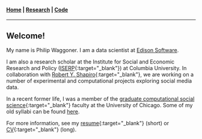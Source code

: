 #### [Home](https://pdwaggoner.github.io) | [Research](/Research.md) | [Code](/Code.md)
___________

## Welcome!

My name is Philip Waggoner. I am a data scientist at [Edison Software](https://www.edison.tech/). 

I am also a research scholar at the Institute for Social and Economic Research and Policy ([ISERP](http://iserp.columbia.edu/people/philip-d-waggoner){:target="_blank"}) at Columbia University. In collaboration with [Robert Y. Shapiro](https://www.sipa.columbia.edu/faculty-research/faculty-directory/robert-shapiro){:target="_blank"}, we are working on a number of experimental and computational projects exploring social media data.

In a recent former life, I was a member of the [graduate computational social science](https://macss.uchicago.edu/directory/philip-waggoner){:target="_blank"} faculty at the University of Chicago. Some of my old syllabi can be found [here](/Teach.md).

For more information, see my [resume](https://www.dropbox.com/s/0eq237s7arqh7yv/Philip%20Waggoner_Resume.pdf?dl=0){:target="_blank"} (short) or [CV](https://www.dropbox.com/s/ikt228v5lmobro2/Philip%20Waggoner_CV.pdf?dl=0){:target="_blank"} (long).
